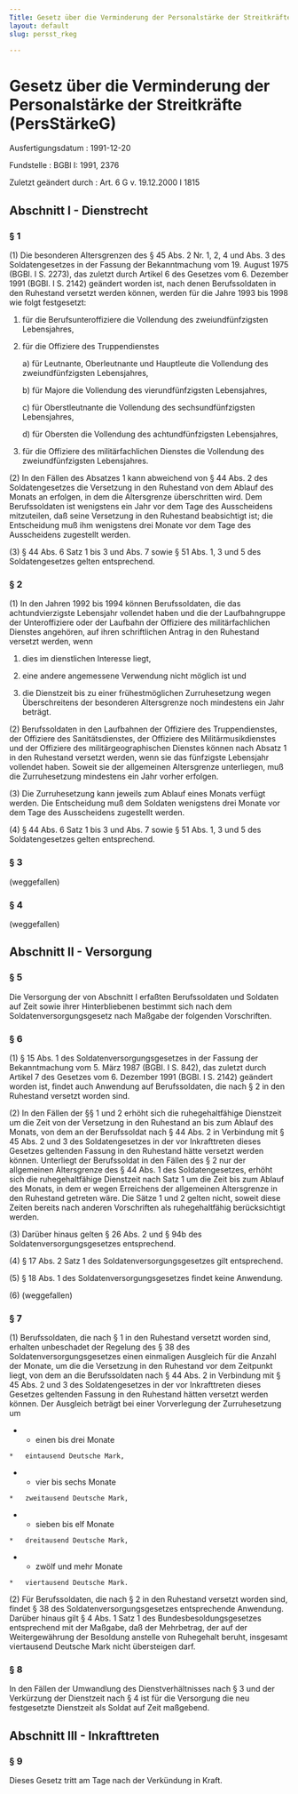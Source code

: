 ```yaml
---
Title: Gesetz über die Verminderung der Personalstärke der Streitkräfte
layout: default
slug: persst_rkeg

---
```


# Gesetz über die Verminderung der Personalstärke der Streitkräfte (PersStärkeG)

Ausfertigungsdatum
:   1991-12-20

Fundstelle
:   BGBl I: 1991, 2376

Zuletzt geändert durch
:   Art. 6 G v. 19.12.2000 I 1815


## Abschnitt I - Dienstrecht



### § 1

(1) Die besonderen Altersgrenzen des § 45 Abs. 2 Nr. 1, 2, 4 und Abs.
3 des Soldatengesetzes in der Fassung der Bekanntmachung vom 19.
August 1975 (BGBl. I S. 2273), das zuletzt durch Artikel 6 des
Gesetzes vom 6. Dezember 1991 (BGBl. I S. 2142) geändert worden ist,
nach denen Berufssoldaten in den Ruhestand versetzt werden können,
werden für die Jahre 1993 bis 1998 wie folgt festgesetzt:

1.  für die Berufsunteroffiziere die Vollendung des zweiundfünfzigsten
    Lebensjahres,


2.  für die Offiziere des Truppendienstes

    a)  für Leutnante, Oberleutnante und Hauptleute die Vollendung des
        zweiundfünfzigsten Lebensjahres,


    b)  für Majore die Vollendung des vierundfünfzigsten Lebensjahres,


    c)  für Oberstleutnante die Vollendung des sechsundfünfzigsten
        Lebensjahres,


    d)  für Obersten die Vollendung des achtundfünfzigsten Lebensjahres,





3.  für die Offiziere des militärfachlichen Dienstes die Vollendung des
    zweiundfünfzigsten Lebensjahres.




(2) In den Fällen des Absatzes 1 kann abweichend von § 44 Abs. 2 des
Soldatengesetzes die Versetzung in den Ruhestand von dem Ablauf des
Monats an erfolgen, in dem die Altersgrenze überschritten wird. Dem
Berufssoldaten ist wenigstens ein Jahr vor dem Tage des Ausscheidens
mitzuteilen, daß seine Versetzung in den Ruhestand beabsichtigt ist;
die Entscheidung muß ihm wenigstens drei Monate vor dem Tage des
Ausscheidens zugestellt werden.

(3) § 44 Abs. 6 Satz 1 bis 3 und Abs. 7 sowie § 51 Abs. 1, 3 und 5 des
Soldatengesetzes gelten entsprechend.


### § 2

(1) In den Jahren 1992 bis 1994 können Berufssoldaten, die das
achtundvierzigste Lebensjahr vollendet haben und die der
Laufbahngruppe der Unteroffiziere oder der Laufbahn der Offiziere des
militärfachlichen Dienstes angehören, auf ihren schriftlichen Antrag
in den Ruhestand versetzt werden, wenn

1.  dies im dienstlichen Interesse liegt,


2.  eine andere angemessene Verwendung nicht möglich ist und


3.  die Dienstzeit bis zu einer frühestmöglichen Zurruhesetzung wegen
    Überschreitens der besonderen Altersgrenze noch mindestens ein Jahr
    beträgt.




(2) Berufssoldaten in den Laufbahnen der Offiziere des
Truppendienstes, der Offiziere des Sanitätsdienstes, der Offiziere des
Militärmusikdienstes und der Offiziere des militärgeographischen
Dienstes können nach Absatz 1 in den Ruhestand versetzt werden, wenn
sie das fünfzigste Lebensjahr vollendet haben. Soweit sie der
allgemeinen Altersgrenze unterliegen, muß die Zurruhesetzung
mindestens ein Jahr vorher erfolgen.

(3) Die Zurruhesetzung kann jeweils zum Ablauf eines Monats verfügt
werden. Die Entscheidung muß dem Soldaten wenigstens drei Monate vor
dem Tage des Ausscheidens zugestellt werden.

(4) § 44 Abs. 6 Satz 1 bis 3 und Abs. 7 sowie § 51 Abs. 1, 3 und 5 des
Soldatengesetzes gelten entsprechend.


### § 3

(weggefallen)


### § 4

(weggefallen)


## Abschnitt II - Versorgung



### § 5

Die Versorgung der von Abschnitt I erfaßten Berufssoldaten und
Soldaten auf Zeit sowie ihrer Hinterbliebenen bestimmt sich nach dem
Soldatenversorgungsgesetz nach Maßgabe der folgenden Vorschriften.


### § 6

(1) § 15 Abs. 1 des Soldatenversorgungsgesetzes in der Fassung der
Bekanntmachung vom 5. März 1987 (BGBl. I S. 842), das zuletzt durch
Artikel 7 des Gesetzes vom 6. Dezember 1991 (BGBl. I S. 2142) geändert
worden ist, findet auch Anwendung auf Berufssoldaten, die nach § 2 in
den Ruhestand versetzt worden sind.

(2) In den Fällen der §§ 1 und 2 erhöht sich die ruhegehaltfähige
Dienstzeit um die Zeit von der Versetzung in den Ruhestand an bis zum
Ablauf des Monats, von dem an der Berufssoldat nach § 44 Abs. 2 in
Verbindung mit § 45 Abs. 2 und 3 des Soldatengesetzes in der vor
Inkrafttreten dieses Gesetzes geltenden Fassung in den Ruhestand hätte
versetzt werden können. Unterliegt der Berufssoldat in den Fällen des
§ 2 nur der allgemeinen Altersgrenze des § 44 Abs. 1 des
Soldatengesetzes, erhöht sich die ruhegehaltfähige Dienstzeit nach
Satz 1 um die Zeit bis zum Ablauf des Monats, in dem er wegen
Erreichens der allgemeinen Altersgrenze in den Ruhestand getreten
wäre. Die Sätze 1 und 2 gelten nicht, soweit diese Zeiten bereits nach
anderen Vorschriften als ruhegehaltfähig berücksichtigt werden.

(3) Darüber hinaus gelten § 26 Abs. 2 und § 94b des
Soldatenversorgungsgesetzes entsprechend.

(4) § 17 Abs. 2 Satz 1 des Soldatenversorgungsgesetzes gilt
entsprechend.

(5) § 18 Abs. 1 des Soldatenversorgungsgesetzes findet keine
Anwendung.

(6) (weggefallen)


### § 7

(1) Berufssoldaten, die nach § 1 in den Ruhestand versetzt worden
sind, erhalten unbeschadet der Regelung des § 38 des
Soldatenversorgungsgesetzes einen einmaligen Ausgleich für die Anzahl
der Monate, um die die Versetzung in den Ruhestand vor dem Zeitpunkt
liegt, von dem an die Berufssoldaten nach § 44 Abs. 2 in Verbindung
mit § 45 Abs. 2 und 3 des Soldatengesetzes in der vor Inkrafttreten
dieses Gesetzes geltenden Fassung in den Ruhestand hätten versetzt
werden können. Der Ausgleich beträgt bei einer Vorverlegung der
Zurruhesetzung um

*    *   einen bis drei Monate

    *   eintausend Deutsche Mark,


*    *   vier bis sechs Monate

    *   zweitausend Deutsche Mark,


*    *   sieben bis elf Monate

    *   dreitausend Deutsche Mark,


*    *   zwölf und mehr Monate

    *   viertausend Deutsche Mark.




(2) Für Berufssoldaten, die nach § 2 in den Ruhestand versetzt worden
sind, findet § 38 des Soldatenversorgungsgesetzes entsprechende
Anwendung. Darüber hinaus gilt § 4 Abs. 1 Satz 1 des
Bundesbesoldungsgesetzes entsprechend mit der Maßgabe, daß der
Mehrbetrag, der auf der Weitergewährung der Besoldung anstelle von
Ruhegehalt beruht, insgesamt viertausend Deutsche Mark nicht
übersteigen darf.


### § 8

In den Fällen der Umwandlung des Dienstverhältnisses nach § 3 und der
Verkürzung der Dienstzeit nach § 4 ist für die Versorgung die neu
festgesetzte Dienstzeit als Soldat auf Zeit maßgebend.


## Abschnitt III - Inkrafttreten



### § 9

Dieses Gesetz tritt am Tage nach der Verkündung in Kraft.

